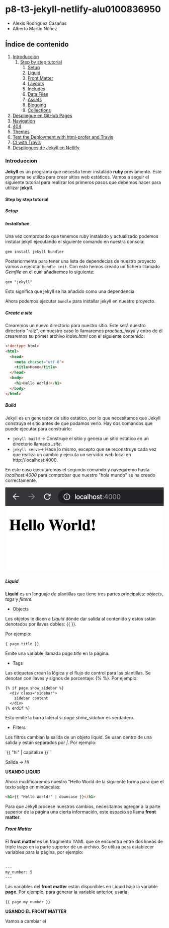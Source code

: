 # p8-t3-jekyll-netlify-alu0100836950

* Alexis Rodríguez Casañas
* Alberto Martín Núñez


## Índice de contenido
1. [Introducción](#id1)
    1. [Step by step tutorial](#id1.1)
        1. [Setup](#id1.1.1)
        2. [Liquid](#id1.1.2) 
        3. [Front Matter](#id1.1.3) 
        4. [Layouts](#id1.1.4) 
        5. [Includes](#id1.1.5) 
        6. [Data Files](#id1.1.6)
        7. [Assets](#id1.1.7) 
        8. [Blogging](#id1.1.8) 
        9. [Collections](#id1.1.9)    
2. [Despliegue en GitHub Pages](#id2)
3. [Navigation](#id3)
4. [404](#id4)
5. [Themes](#id5)
6. [Test the Deployment with html-profer and Travis](#id6)
7. [CI with Travis](#id7)
8. [Despliegues de Jekyll en Netlify](#id8)

### Introduccion <a name="id1"></a>

**Jekyll** es un programa que necesita tener instalado **ruby** previamente. Este programa se utiliza para crear sitios web estáticos. Vamos a seguir el siguiente tutorial para realizar los primeros pasos que debemos hacer para utilizar **jekyll**.

#### Step by step tutorial <a name="id1.1"></a>
##### Setup <a name="id1.1.1"></a>
##### Installation

Una vez comprobado que tenemos ruby instalado y actualizado podemos instalar jekyll ejecutando el siguiente comando en nuestra consola:

`gem install jekyll bundler`

Posteriormente para tener una lista de dependecias de nuestro proyecto vamos a ejecutar  `bundle init`. Con esto hemos creado un fichero lllamado *Gemfile* en el cual añadiremos lo siguiente:

`gem "jekyll"`

Esto significa que jekyll se ha añadido como una dependencia

Ahora podemos ejecutar `bundle` para installar jekyll en nuestro proyecto.

##### Create a site

Crearemos un nuevo directorio para nuestro sitio. Este será nuestro directorio "raíz", en nuestro caso lo llamaremos *practica_jekyll* y entro de él crearemos su primer archivo *index.html* con el siguiente contenido:

```html
<!doctype html>
<html>
  <head>
    <meta charset="utf-8">
    <title>Home</title>
  </head>
  <body>
    <h1>Hello World!</h1>
  </body>
</html>
```

##### Build

Jekyll es un generador de sitio estático, por lo que necesitamos que Jekyll construya el sitio antes de que podamos verlo. Hay dos comandos que puede ejecutar para construirlo:

- `jekyll build` -> Construye el sitio y genera un sitio estático en un directorio llamado *_site*.
- `jekyll serve`-> Hace lo mismo, excepto que se reconstruye cada vez que realiza un cambio y ejecuta un servidor web local en http://localhost:4000.

En este caso ejecutaremos el segundo comando y navegaremo hasta *localhost:4000* para comprobar que nuestro "hola mundo" se ha creado correctamente.

<img  src = "/img/hello_world.png" alt ="Hello world" />

##### Liquid <a name="id1.1.2"></a>

**Liquid** es un lenguaje de plantillas que tiene tres partes principales: *objects*, *tags* y *filters*.

- Objects

Los objetos le dicen a *Liquid* dónde dar salida al contenido y estos sstán denotados por llaves dobles: {{ }}. 

Por ejemplo:

`{ page.title }}`

Emite una variable llamada *page.title* en la página.

- Tags

Las etiquetas crean la lógica y el flujo de control para las plantillas. Se denotan con llaves y signos de porcentaje: {%  %}. Por ejemplo:

```
{% if page.show_sidebar %}
  <div class="sidebar">
    sidebar content
  </div>
{% endif %}
```

Esto emite la barra lateral si *page.show_sidebar* es verdadero.

- Filters

Los filtros cambian la salida de un objeto liquid. Se usan dentro de una salida y están separados por *|*. Por ejemplo:

`{{ "hi" | capitalize }}``

Salida -> *Hi*

**USANDO LIQUID**

Ahora modificaremos nuestro "Hello World de la siguiente forma para que el texto salgo en minúsculas:

   ```html 
   <h1>{{ "Hello World!" | downcase }}</h1>

   ```

Para que Jekyll procese nuestros cambios, necesitamos agregar a la parte superior de la página una cierta información, este espacio se llama **front matter**.

##### Front Matter <a name="id1.1.3"></a>

El **front matter** es un fragmento YAML que se encuentra entre dos líneas de triple trazo en la parte superior de un archivo. Se utiliza para establecer variables para la página, por ejemplo:

```

---
my_number: 5
---
```

Las variables del **front matter** están disponibles en Liquid bajo la variable **page**. Por ejemplo, para generar la variable anterior, usaría:

`{{ page.my_number }}`

**USANDO EL FRONT MATTER**

Vamos a cambiar el <title> de nuestra página utilizando el **front matter**

```html
---
title: Home
---
<!doctype html>
<html>
  <head>
    <meta charset="utf-8">
    <title>{{ page.title }}</title>
  </head>
  <body>
    <h1>{{ "Hello World!" | downcase }}</h1>
  </body>
</html>
```


##### Layouts <a name="id1.1.4"></a>

Los sitios web suelen tener más de una página y para ello **Jekyll** admite *Markdown* y *HTML* para páginas. 

Crearemos *about.md* en la raíz.

**CREANDO UN LAYOUT**

Los diseños son plantillas que envuelven su contenido y se almacenan en un directorio llamado *_layouts*.

Crearemos nuestro primer diseño en *_layouts/default.html* con el siguiente contenido:

```html
<!doctype html>
<html>
  <head>
    <meta charset="utf-8">
    <title>{{ page.title }}</title>
  </head>
  <body>
    {{ content }}
  </body>
</html>
```

Como vemos es casi idéntico a *index.html* excepto que no hay un tema principal y el contenido de la página se reemplaza por una variable **content**. 

**Content** es una variable especial que tiene el valor del contenido representado de la página a la que se llama.

El diseño envuelve el contenido de la página, por lo que todo lo que debe de haber en *index.html* es:

```
---
layout: default
title: Home
---
<h1>{{ "Hello World!" | downcase }}</h1>
```

**ABOUT PAGE**

Crearemos en el direcotrio raiz de nuestro proyecto el fichero *about.md* con el mismo diseño que *index.html*:

```
---
layout: default
title: About
---
# About page

This page tells you a little bit about me.
```

Hemos creado otra pagina asi que ahora podremos abrir nuestro navegador e introducir *http: //localhost: 4000/about.html*. 

<img  src = "/img/about.png" alt ="Page about" />

##### Includes <a name="id1.1.5"></a>

Estamos formando el sitio con varias paginas, sin embargo, no hay forma de navegar entre páginas. 

**INCLUDE TAG**

La etiqueta *include* nos permite incluir contenido de otro archivo almacenado en una carpeta *_includes*. 

**INCLUDE USAGE**

Cree un archivo para la navegación en *_includes/navigation.html* con el siguiente contenido:

```html
<nav>
  <a href="/">Home</a>
  <a href="/about.html">About</a>
</nav>
```

Usemos la etiquetas para añadir la navegación a *_layouts/default.html*:

```html
<!doctype html>
<html>
  <head>
    <meta charset="utf-8">
    <title>{{ page.title }}</title>
  </head>
  <body>
    {% include navigation.html %}
    {{ content }}
  </body>
</html>
```
Ahora deberíamos de ir  *http://localhost:4000* y poder navegar entre las páginas.

<img  src = "/img/navigation.png" alt ="Navigation page" />

**CURRENT PAGE HIGHLIGHTING**

Vamos resaltemos la página actual en la navegación.

**includes/navigation.html** necesita saber la URL de la página en la que está insertada para poder agregar estilo. Jekyll tiene variables útiles disponibles y una de ellas es **page.url**.

Utilizando **page.url** puede verificar si cada enlace es la página actual y colorearlo de rojo si es verdadero:

```html
<nav>
  <a href="/" {% if page.url == "/" %}style="color: red;"{% endif %}>
    Home
  </a>
  <a href="/about.html" {% if page.url == "/about.html" %}style="color: red;"{% endif %}>
    About
  </a>
</nav>
```

<img  src = "/img/page_highlighting.png" alt ="Page highlighting" />

Ahora podremos navegar entre las páginas que hemos creado y ver como se marca en rojo la pagina actual que estamos viendo.


##### Data Files <a name="id1.1.6"></a>

**Jekyll** admite la carga de datos de archivos *YAML*, *JSON* y *CSV* ubicados en un directorio **_data** .

Los archivos de datos son una excelente manera de separar el contenido del código fuente para hacer que el sitio sea más fácil de mantener.

En este paso almacenaremos el contenido de la navegación en un archivo de datos y luego iterará sobre él.

**DATA FILE USAGE**

**YAML** es un formato común en Ruby y en esta ocasión lo usaremos para almacenar una variedad de elementos de navegación, cada uno con un *nombre* y un *enlace*.

Para hacerlo crearemos un archivo de datos para la navegación en *_data/navigation.yml* con lo siguiente:

- name: Home
  link: /
- name: About
  link: /about.html

Jekyll pone a su disposición este archivo de datos en *site.data.navigation*. En lugar de mostrar cada enlace, ahora podemos iterar sobre el archivo de datos *_includes/navigation.html*:

```html
<nav>
  {% for item in site.data.navigation %}
    <a href="{{ item.link }}" {% if page.url == item.link %}style="color: red;"{% endif %}>
      {{ item.name }}
    </a>
  {% endfor %}
</nav>
```

##### Assets <a name="id1.1.7"></a>

Usar CSS, JS, imágenes y otros activos es sencillo con Jekyll, normalmente se usa esta estructura para mantener los activos organizados:

<img  src = "/img/struct_assets.png" alt ="Estructura de assets" />

**SASS**

Los estilos en línea utilizados en *_includes/navigation.html* no son una práctica recomendada, en vez de eso diseñaremos la página actual con una clase.

```html
<nav>
  {% for item in site.data.navigation %}
    <a href="{{ item.link }}" {% if page.url == item.link %}class="current"{% endif %}>{{ item.name }}</a>
  {% endfor %}
</nav>
```

Para diseñar la página vamos a usar **Sass**, una extensión(preprocesador) para CSS.

Primero vamo a crear un archivo Sass en */assets/css/styles.scss* con el siguiente contenido:

```
---
---
@import "main";
```

El **front matter** vacío en la parte superior le dice a Jekyll que necesita procesar el archivo. El `@import "main"` le dice a **Sass** que busque un archivo llamado *main.scss* en el directorio sass, (*_sass/* por defecto).

Crearemos un archivo Sass -> */_sass/main.scss* con el siguiente contenido:

```css
.current {
  color: green;
}
```
Una vez tengamos nuestra hoja de estilo tendremos que indicar que queremos usarla en nuestro sitio web:

```html
<!doctype html>
<html>
  <head>
    <meta charset="utf-8">
    <title>{{ page.title }}</title>
    <link rel="stylesheet" href="/assets/css/styles.css">
  </head>
  <body>
    {% include navigation.html %}
    {{ content }}
  </body>
</html>
```

Como podemos ver en la siguiente imagen ahora el texto aparece en verde ya que estamos utilizando la hoja de estilo nueva que hemos creado.

<img  src = "/img/style.png" alt ="Site web green words" />

##### Blogging <a name="id1.1.8"></a>

**POSTS**

Las publicaciones de blog se almacenan en una carpeta llamada **_posts**. El nombre de archivo para las publicaciones tiene un formato especial: 

1. Fecha de publicación 
2. Un título
3. Una extensión

Crearemos nuestra primera publicación en *_posts/2018-08-20-bananas.md* con el siguiente contenido:

```
---
layout: post
author: jill
---
A banana is an edible fruit – botanically a berry – produced by several kinds
of large herbaceous flowering plants in the genus Musa.

In some countries, bananas used for cooking may be called "plantains",
distinguishing them from dessert bananas. The fruit is variable in size, color,
and firmness, but is usually elongated and curved, with soft flesh rich in
starch covered with a rind, which may be green, yellow, red, purple, or brown
when ripe.
```
Si nos fijamos el layout "post" no existe asi que debemos crearno en el directorio **_layouts** con el nombre de *post.html* y el siguiente contenido:

```html
---
layout: default
---
<h1>{{ page.title }}</h1>
<p>{{ page.date | date_to_string }} - {{ page.author }}</p>

{{ content }}
```
Este codigo es un claro ejemplo de herencia de diseño. 
El diseño de la publicación muestra el título, la fecha, el autor y el cuerpo del contenido que se ajusta con el diseño predeterminado.

También podemos fijarnos en el filtro **date_to_string**, que formatea una fecha en un formato más visible.

**LIST POSTS**

Aun no podemos navegar a la publicación del blog. Por lo general, un blog tiene una página que enumera todas las publicaciones.

Jekyll tiene las publicaciones disponibles en *site.posts*.

Por tanto crearemos **blog.html** en la raíz de nuestro proyecto con el siguiente contenido para poder tener acceso a los posts:

```html
---
layout: default
title: Blog
---
<h1>Latest Posts</h1>

<ul>
  {% for post in site.posts %}
    <li>
      <h2><a href="{{ post.url }}">{{ post.title }}</a></h2>
      <p>{{ post.excerpt }}</p>
    </li>
  {% endfor %}
</ul>
```

Cosas a tener en cuenta en el anterior código:

- post.url -> Jekyll establece automáticamente la ruta de salida de la publicación
- post.title -> Se extrae del nombre de archivo de la publicación
- post.excerpt -> Es el primer párrafo de contenido por defecto

Sin embargo, aun nos falta una forma de poder navegar a traves de la barra de navegacion, asi que añadiremos lo siguiente en nuestro archivo *_data/navigation.yml*:

```YML
- name: Blog
  link: /blog.html
```


**MORE POSTS**

Por ahora solo tenemos un post creado. Para enriquecer nuestro sitio vamos a crear algunos mas.

*2018-08-21-apples.md*

```
---
layout: post
author: jill
---
An apple is a sweet, edible fruit produced by an apple tree.

Apple trees are cultivated worldwide, and are the most widely grown species in
the genus Malus. The tree originated in Central Asia, where its wild ancestor,
Malus sieversii, is still found today. Apples have been grown for thousands of
years in Asia and Europe, and were brought to North America by European
colonists.
```


*2018-08-22-kiwifruit.md*

```
---
layout: post
author: ted
---
Kiwifruit (often abbreviated as kiwi), or Chinese gooseberry is the edible
berry of several species of woody vines in the genus Actinidia.

The most common cultivar group of kiwifruit is oval, about the size of a large
hen's egg (5–8 cm (2.0–3.1 in) in length and 4.5–5.5 cm (1.8–2.2 in) in
diameter). It has a fibrous, dull greenish-brown skin and bright green or
golden flesh with rows of tiny, black, edible seeds. The fruit has a soft
texture, with a sweet and unique flavor.
```

Ahora podemos ir a nuestra ruta *localhost:4000/blog.html* y ver nuestros enlaces a los **posts** que hemos creado:

<img  src = "/img/blog.png" alt ="Blog" />

##### Collections <a name="id1.1.9"></a>

En esta sección haremos que cada autor tenga su propia página con una propaganda y las publicaciones que han publicado. Para ello usaremos las **colecciones**, contenido similiar a una publicacion pero sin tener que estar agrupadas por fecha.


**CONFIGURATION**

Para configurar una colección tenemso que decirselo a **Jekyll** y esto se hace un archivo llamado *_config.yml*(por defecto).

Crearemos *_config.yml* en la raíz del proyecto con lo siguiente:

```
collections:
  authors:
```

*Es necesario reiniciar el servidor jekyll.*

**ADD AUTHORS**

Los elementos de una colección estan en una carpeta en la raíz del proyecto de la forma -> *_collection_name*, en nuestro caso se llamará **_authors**.

Crearemos un documento para cada autor:

*_authors/jill.md:*
```
---
short_name: jill
name: Jill Smith
position: Chief Editor
---
Jill is an avid fruit grower based in the south of France.
```

*_authors/ted.md*
```
---
short_name: ted
name: Ted Doe
position: Writer
---
Ted has been eating fruit since he was baby.
```

**STAFF PAGE**


Ahora añadiremos una página que enumera todos los autores en el sitio web. Jekyll permite acceder a la colección en **site.authors**.

Crearemos **staff.html** e iteraremos *site.authors* para generar todos los autores:

```html
---
layout: default
title: Staff
---
<h1>Staff</h1>

<ul>
  {% for author in site.authors %}
    <li>
      <h2>{{ author.name }}</h2>
      <h3>{{ author.position }}</h3>
      <p>{{ author.content | markdownify }}</p>
    </li>
  {% endfor %}
</ul>
```

Ahora necesitamos una manera de navegar a esta página a través de la navegación principal.Por ello, añadiremos a nuestro fichero *_data/navigation.yml* lo siguiente:

```YML
- name: Staff
  link: /staff.html
```

***OUTPUT A PAGE**

Las colecciones no generan una página para documentos por defecto y nosotros queremos que cada autor tenga su propia página, así que tenemos que modificar la configuración de la colección.

Para ello añadiremos a **_config.yml** `output: true` a la configuración de la colección de autores. El archivo quedaría de la siguiente forma:

```YML
collections:
  authors:
    output: true
```

*Podemos vinvular la página utilizando author.url*

Añadiremos el enlace a la página staff.html

```HTML
---
layout: default
title: Staff
---
<h1>Staff</h1>

<ul>
  {% for author in site.authors %}
    <li>
      <h2><a href="{{ author.url }}">{{ author.name }}</a></h2>
      <h3>{{ author.position }}</h3>
      <p>{{ author.content | markdownify }}</p>
    </li>
  {% endfor %}
</ul>
```

Una vez que tenemos los enlaces a cada autor tenemos que hacer un diseño para los autores en *_layouts/author.html*:

```html
---
layout: default
---
<h1>{{ page.name }}</h1>
<h2>{{ page.position }}</h2>

{{ content }}
```

**FRONT MATTER DEFAULTS**

Ahora falta configurar los documentos de autor para usar el diseño *author*. Lo que realmente desea es que todas las publicaciones tengan automáticamente el diseño de la publicación.

Puede lograr estoutilizaremos los valores predeterminados del front matter  para añadirlos en *_config.yml*. Estableceremos un ámbito de aplicación a lo que se aplica el valor predeterminadoy posteriormente el asunto que se quiere añadir.

Lo hacemos de la siguiente forma:

```YML
defaults:
  - scope:
      path: ""
      type: "authors"
    values:
      layout: "author"
  - scope:
      path: ""
      type: "posts"
    values:
      layout: "post"
  - scope:
      path: ""
    values:
      layout: "default"
```

Ahora podemos eliminar el layout del *front matter* de todas las páginas y publicaciones, posteriormente reiniciamos el server.


**LIST AUTHOR'S POSTS**
**LINK TO AUTHORS PAGE**





### Despliegue en GitHub Pages <a name="id2"></a>

### Navigation <a name="id3"></a>

### 404 <a name="id4"></a>

### Themes <a name="id5"></a>

### Test the Deployment with html-profer and Travis <a name="id6"></a>

### CI with Travis <a name="id7"></a>

### Despliegues de Jekyll en Netlify <a name="id8"></a>





